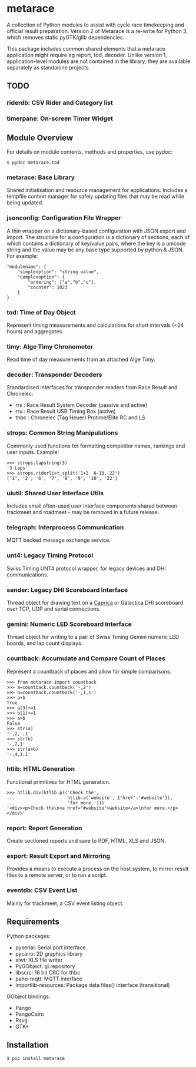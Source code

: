 # metarace

A collection of Python modules to assist with cycle race timekeeping
and official result preparation. Version 2 of Metarace is a
re-write for Python 3, which removes static pyGTK/glib dependencies.

This package includes common shared elements that a metarace
application might require eg report, tod, decoder.
Unlike version 1, application-level modules are not contained in
the library, they are available separately as standalone projects.

## TODO

### riderdb: CSV Rider and Category list

### timerpane: On-screen Timer Widget


## Module Overview

For details on module contents, methods and properties, use
pydoc:

	$ pydoc metarace.tod

### metarace: Base Library

Shared initialisation and resource management for applications.
Includes a tempfile context manager for safely updating files that
may be read while being updated.


### jsonconfig: Configuration File Wrapper

A thin wrapper on a dictionary-based configuration
with JSON export and import. The structure for a configuration
is a dictionary of sections, each of which contains a dictionary
of key/value pairs, where the key is a unicode string and the
value may be any base type supported by python & JSON. For example:

	"modulename": {
		"simpleoption": "string value",
		"complexoption": {
			"ordering": ["a","b","c"],
			"counter": 1023
		}
	}


### tod: Time of Day Object

Represent timing measurements and calculations for short intervals 
(<24 hours) and aggregates.


### timy: Alge Timy Chronometer

Read time of day measurements from an attached Alge Timy.


### decoder: Transponder Decoders

Standardised interfaces for transponder readers from Race Result
and Chronelec:

   - rrs : Race Result System Decoder (passive and active)
   - rru : Race Result USB Timing Box (active)
   - thbc : Chronelec (Tag Heuer) Protime/Elite RC and LS

### strops: Common String Manipulations

Commonly used functions for formatting competitor names,
rankings and user inputs. Example:

	>>> strops.lapstring(3)
	'3 Laps'
	>>> strops.riderlist_split('1+2  6-10, 22')
	['1', '2', '6', '7', '8', '9', '10', '22']


### uiutil: Shared User Interface Utils

Includes small often-used user interface components shared between 
trackmeet and roadmeet - may be removed in a future release.


### telegraph: Interprocess Communication

MQTT backed message exchange service. 


### unt4: Legacy Timing Protocol

Swiss Timing UNT4 protocol wrapper, for legacy devices and DHI
communications.


### sender: Legacy DHI Scoreboard Interface

Thread object for drawing text on a
[Caprica](https://github.com/ndf-zz/caprica)
or Galactica DHI scoreboard over TCP, UDP and serial connections.


### gemini: Numeric LED Scoreboard Interface

Thread object for writing to a pair of Swiss Timing Gemini
numeric LED boards, and lap count displays.


### countback: Accumulate and Compare Count of Places

Represent a countback of places and allow for simple comparisons:

	>>> from metarace import countback
	>>> a=countback.countback('-,2')
	>>> b=countback.countback('-,1,1')
	>>> a>b
	True
	>>> a[3]+=1
	>>> b[1]+=1
	>>> a>b
	False
	>>> str(a)
	'-,2,-,1'
	>>> str(b)
	'-,2,1'
	>>> str(a+b)
	'-,4,1,1'


### htlib: HTML Generation

Functional primitives for HTML generation.

	>>> htlib.div(htlib.p(('Check the',
	...                    htlib.a('website', {'href':'#website'}),
	...                    'for more.')))
	'<div><p>Check the\n<a href="#website">website</a>\nfor more.</p></div>'


### report: Report Generation

Create sectioned reports and save to PDF, HTML, XLS and JSON.


### export: Result Export and Mirroring

Provides a means to execute a process on the host system, to
mirror result files to a remote server, or to run a script.


### eventdb: CSV Event List

Mainly for trackmeet, a CSV event listing object.


## Requirements

Python packages:

   - pyserial: Serial port interface
   - pycairo: 2D graphics library
   - xlwt: XLS file writer
   - PyGObject: gi.repository
   - libscrc: 16 bit CRC for thbc
   - paho-mqtt: MQTT interface
   - importlib-resources: Package data files() interface (transitional)

GObject bindings:

   - Pango
   - PangoCairo
   - Rsvg
   - GTK+


## Installation

	$ pip install metarace


